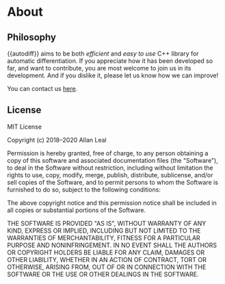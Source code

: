 # About

## Philosophy

{{autodiff}} aims to be both *efficient* and *easy to use* C++ library for
automatic differentiation. If you appreciate how it has been developed so far,
and want to contribute, you are most welcome to join us in its development. And
if you dislike it, please let us know how we can improve!

You can contact us [here][issues].

## License

MIT License

Copyright (c) 2018–2020 Allan Leal

Permission is hereby granted, free of charge, to any person obtaining a copy
of this software and associated documentation files (the "Software"), to deal
in the Software without restriction, including without limitation the rights
to use, copy, modify, merge, publish, distribute, sublicense, and/or sell
copies of the Software, and to permit persons to whom the Software is
furnished to do so, subject to the following conditions:

The above copyright notice and this permission notice shall be included in all
copies or substantial portions of the Software.

THE SOFTWARE IS PROVIDED "AS IS", WITHOUT WARRANTY OF ANY KIND, EXPRESS OR
IMPLIED, INCLUDING BUT NOT LIMITED TO THE WARRANTIES OF MERCHANTABILITY,
FITNESS FOR A PARTICULAR PURPOSE AND NONINFRINGEMENT. IN NO EVENT SHALL THE
AUTHORS OR COPYRIGHT HOLDERS BE LIABLE FOR ANY CLAIM, DAMAGES OR OTHER
LIABILITY, WHETHER IN AN ACTION OF CONTRACT, TORT OR OTHERWISE, ARISING FROM,
OUT OF OR IN CONNECTION WITH THE SOFTWARE OR THE USE OR OTHER DEALINGS IN THE
SOFTWARE.


[issues]: https://github.com/autodiff/autodiff/issues/new
